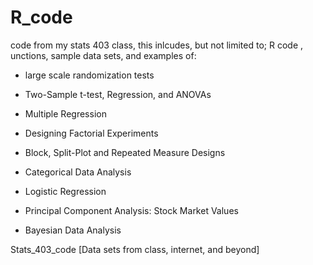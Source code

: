 R_code
======

code from my stats 403 class, this inlcudes, but not limited to; R code , unctions, sample data sets, and examples of:

- large scale randomization tests

- Two-Sample t-test, Regression, and ANOVAs

- Multiple Regression

- Designing Factorial Experiments

- Block, Split-Plot and Repeated Measure Designs

- Categorical Data Analysis

- Logistic Regression

- Principal Component Analysis: Stock Market Values

- Bayesian Data Analysis

Stats_403_code
[Data sets from class, internet, and beyond]
